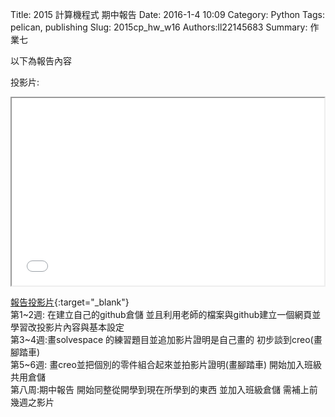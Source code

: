 Title: 2015 計算機程式 期中報告
Date: 2016-1-4 10:09
Category: Python
Tags: pelican, publishing
Slug: 2015cp_hw_w16
Authors:ll22145683
Summary: 作業七

以下為報告內容

投影片:

<iframe src="simplest8.html" width="500" height="300"></iframe>

[報告投影片](presentation/simplest16.html){:target="_blank"}
<br>
第1~2週:
在建立自己的github倉儲 並且利用老師的檔案與github建立一個網頁並學習改投影片內容與基本設定
<br>
第3~4週:畫solvespace 的練習題目並追加影片證明是自己畫的 初步談到creo(畫腳踏車)
<br>
第5~6週:
畫creo並把個別的零件組合起來並拍影片證明(畫腳踏車) 開始加入班級共用倉儲
<br>
第八周:期中報告
開始同整從開學到現在所學到的東西 並加入班級倉儲 需補上前幾週之影片








